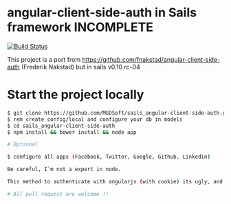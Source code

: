 angular-client-side-auth in Sails framework INCOMPLETE
======================================================

[![Build Status](https://secure.travis-ci.org/MGDSoft/sails_angular-client-side-auth.png)](http://travis-ci.org/MGDSoft/lolreferrals)


This project is a port from https://github.com/fnakstad/angular-client-side-auth (Frederik Nakstad) but in sails v0.10 rc-04

# Start the project locally

```bash
$ git clone https://github.com/MGDSoft/sails_angular-client-side-auth.git
$ rem create config/local and configure your db in models
$ cd sails_angular-client-side-auth
$ npm install && bower install && node app

# Optional

$ configure all apps (Facebook, Twitter, Google, Github, Linkedin)

Be careful, I`m not a expert in node.

This method to authenticate with angularjs (with cookie) its ugly, and if you want use your api for others programs you will need to make changes to the server.

# All pull request are welcome !!